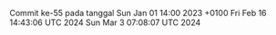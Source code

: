 Commit ke-55 pada tanggal Sun Jan 01 14:00 2023 +0100
Fri Feb 16 14:43:06 UTC 2024
Sun Mar  3 07:08:07 UTC 2024
